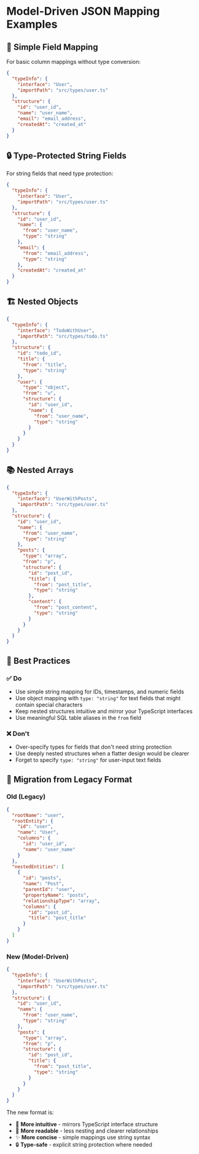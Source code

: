 # Model-Driven JSON Mapping Examples

## 🎯 Simple Field Mapping

For basic column mappings without type conversion:

```json
{
  "typeInfo": {
    "interface": "User",
    "importPath": "src/types/user.ts"
  },
  "structure": {
    "id": "user_id",
    "name": "user_name",
    "email": "email_address",
    "createdAt": "created_at"
  }
}
```

## 🔒 Type-Protected String Fields

For string fields that need type protection:

```json
{
  "typeInfo": {
    "interface": "User", 
    "importPath": "src/types/user.ts"
  },
  "structure": {
    "id": "user_id",
    "name": {
      "from": "user_name",
      "type": "string"
    },
    "email": {
      "from": "email_address", 
      "type": "string"
    },
    "createdAt": "created_at"
  }
}
```

## 🏗️ Nested Objects

```json
{
  "typeInfo": {
    "interface": "TodoWithUser",
    "importPath": "src/types/todo.ts"
  },
  "structure": {
    "id": "todo_id",
    "title": {
      "from": "title",
      "type": "string"
    },
    "user": {
      "type": "object",
      "from": "u",
      "structure": {
        "id": "user_id",
        "name": {
          "from": "user_name",
          "type": "string"
        }
      }
    }
  }
}
```

## 📚 Nested Arrays

```json
{
  "typeInfo": {
    "interface": "UserWithPosts",
    "importPath": "src/types/user.ts"
  },
  "structure": {
    "id": "user_id",
    "name": {
      "from": "user_name",
      "type": "string"
    },
    "posts": {
      "type": "array",
      "from": "p",
      "structure": {
        "id": "post_id",
        "title": {
          "from": "post_title",
          "type": "string"
        },
        "content": {
          "from": "post_content",
          "type": "string"
        }
      }
    }
  }
}
```

## 🎨 Best Practices

### ✅ Do
- Use simple string mapping for IDs, timestamps, and numeric fields
- Use object mapping with `type: "string"` for text fields that might contain special characters
- Keep nested structures intuitive and mirror your TypeScript interfaces
- Use meaningful SQL table aliases in the `from` field

### ❌ Don't  
- Over-specify types for fields that don't need string protection
- Use deeply nested structures when a flatter design would be clearer
- Forget to specify `type: "string"` for user-input text fields

## 🔄 Migration from Legacy Format

### Old (Legacy)
```json
{
  "rootName": "user",
  "rootEntity": {
    "id": "user", 
    "name": "User",
    "columns": {
      "id": "user_id",
      "name": "user_name"
    }
  },
  "nestedEntities": [
    {
      "id": "posts",
      "name": "Post", 
      "parentId": "user",
      "propertyName": "posts",
      "relationshipType": "array",
      "columns": {
        "id": "post_id",
        "title": "post_title"
      }
    }
  ]
}
```

### New (Model-Driven)
```json
{
  "typeInfo": {
    "interface": "UserWithPosts",
    "importPath": "src/types/user.ts"
  },
  "structure": {
    "id": "user_id",
    "name": {
      "from": "user_name",
      "type": "string"
    },
    "posts": {
      "type": "array",
      "from": "p",
      "structure": {
        "id": "post_id", 
        "title": {
          "from": "post_title",
          "type": "string"
        }
      }
    }
  }
}
```

The new format is:
- 🎯 **More intuitive** - mirrors TypeScript interface structure
- 📝 **More readable** - less nesting and clearer relationships  
- ✨ **More concise** - simple mappings use string syntax
- 🔒 **Type-safe** - explicit string protection where needed
